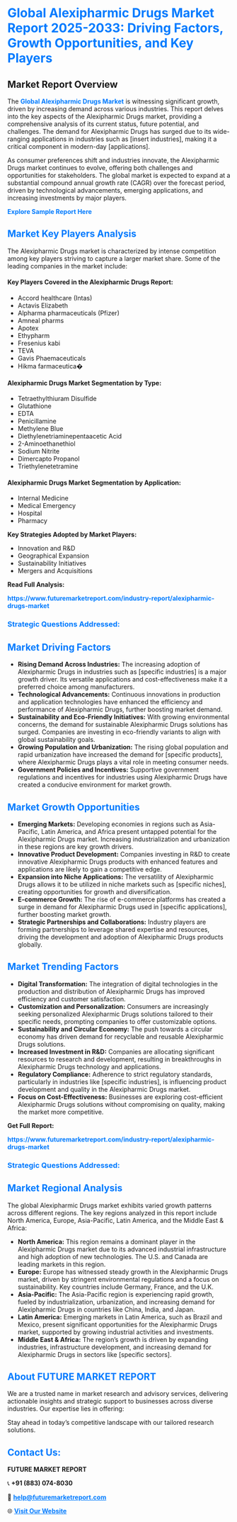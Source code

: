 <h1 style="color: #007BFF;">Global Alexipharmic Drugs Market Report 2025-2033: Driving Factors, Growth Opportunities, and Key Players</h1>

<section id="overview">
<h2>Market Report Overview</h2>
<p>The <a href="https://www.futuremarketreport.com/industry-report/alexipharmic-drugs-market" style="color: #007BFF; text-decoration: none;"><strong>Global Alexipharmic Drugs Market</strong></a> is witnessing significant growth, driven by increasing demand across various industries. This report delves into the key aspects of the Alexipharmic Drugs market, providing a comprehensive analysis of its current status, future potential, and challenges. The demand for Alexipharmic Drugs has surged due to its wide-ranging applications in industries such as [insert industries], making it a critical component in modern-day [applications].</p>
<p>As consumer preferences shift and industries innovate, the Alexipharmic Drugs market continues to evolve, offering both challenges and opportunities for stakeholders. The global market is expected to expand at a substantial compound annual growth rate (CAGR) over the forecast period, driven by technological advancements, emerging applications, and increasing investments by major players.</p>
</section>

<section id="overview">
<p><a href="https://www.futuremarketreport.com/request-sample/reportId=103312" style="color: #007BFF; text-decoration: none;"><strong>Explore Sample Report Here</strong></a></p>
</section>

<section id="key-players">
<h2 style="color: #007BFF;">Market Key Players Analysis</h2>
<p>The Alexipharmic Drugs market is characterized by intense competition among key players striving to capture a larger market share. Some of the leading companies in the market include:</p>
<h4>Key Players Covered in the Alexipharmic Drugs Report:</h4>
<ul><li>Accord healthcare (Intas)</li><li>Actavis Elizabeth</li><li>Alpharma pharmaceuticals (Pfizer)</li><li>Amneal pharms</li><li>Apotex</li><li>Ethypharm</li><li>Fresenius kabi</li><li>TEVA</li><li>Gavis Phaemaceuticals</li><li>Hikma farmaceutica�</li></ul>
<h4>Alexipharmic Drugs Market Segmentation by Type:</h4>
<ul><li>Tetraethylthiuram Disulfide</li><li>Glutathione</li><li>EDTA</li><li>Penicillamine</li><li>Methylene Blue</li><li>Diethylenetriaminepentaacetic Acid</li><li>2-Aminoethanethiol</li><li>Sodium Nitrite</li><li>Dimercapto Propanol</li><li>Triethylenetetramine</li></ul>

<h4>Alexipharmic Drugs Market Segmentation by Application:</h4>
<ul><li>Internal Medicine</li><li>Medical Emergency</li><li>Hospital</li><li>Pharmacy</li></ul>
<p><strong>Key Strategies Adopted by Market Players:</strong></p>
<ul>
<li>Innovation and R&D</li>
<li>Geographical Expansion</li>
<li>Sustainability Initiatives</li>
<li>Mergers and Acquisitions</li>
</ul>
</section>

<section>
<p><strong>Read Full Analysis: </strong></p><a href="https://www.futuremarketreport.com/industry-report/alexipharmic-drugs-market" style="color: #007BFF; text-decoration: none;"><strong>https://www.futuremarketreport.com/industry-report/alexipharmic-drugs-market</strong></a>
<h3 style="color: #007BFF;">Strategic Questions Addressed:</h3>
</section>

<section id="driving-factors">
<h2 style="color: #007BFF;">Market Driving Factors</h2>
<ul>
<li><strong>Rising Demand Across Industries:</strong> The increasing adoption of Alexipharmic Drugs in industries such as [specific industries] is a major growth driver. Its versatile applications and cost-effectiveness make it a preferred choice among manufacturers.</li>
<li><strong>Technological Advancements:</strong> Continuous innovations in production and application technologies have enhanced the efficiency and performance of Alexipharmic Drugs, further boosting market demand.</li>
<li><strong>Sustainability and Eco-Friendly Initiatives:</strong> With growing environmental concerns, the demand for sustainable Alexipharmic Drugs solutions has surged. Companies are investing in eco-friendly variants to align with global sustainability goals.</li>
<li><strong>Growing Population and Urbanization:</strong> The rising global population and rapid urbanization have increased the demand for [specific products], where Alexipharmic Drugs plays a vital role in meeting consumer needs.</li>
<li><strong>Government Policies and Incentives:</strong> Supportive government regulations and incentives for industries using Alexipharmic Drugs have created a conducive environment for market growth.</li>
</ul>
</section>

<section id="growth-opportunities">
<h2 style="color: #007BFF;">Market Growth Opportunities</h2>
<ul>
<li><strong>Emerging Markets:</strong> Developing economies in regions such as Asia-Pacific, Latin America, and Africa present untapped potential for the Alexipharmic Drugs market. Increasing industrialization and urbanization in these regions are key growth drivers.</li>
<li><strong>Innovative Product Development:</strong> Companies investing in R&D to create innovative Alexipharmic Drugs products with enhanced features and applications are likely to gain a competitive edge.</li>
<li><strong>Expansion into Niche Applications:</strong> The versatility of Alexipharmic Drugs allows it to be utilized in niche markets such as [specific niches], creating opportunities for growth and diversification.</li>
<li><strong>E-commerce Growth:</strong> The rise of e-commerce platforms has created a surge in demand for Alexipharmic Drugs used in [specific applications], further boosting market growth.</li>
<li><strong>Strategic Partnerships and Collaborations:</strong> Industry players are forming partnerships to leverage shared expertise and resources, driving the development and adoption of Alexipharmic Drugs products globally.</li>
</ul>
</section>

<section id="trending-factors">
<h2 style="color: #007BFF;">Market Trending Factors</h2>
<ul>
<li><strong>Digital Transformation:</strong> The integration of digital technologies in the production and distribution of Alexipharmic Drugs has improved efficiency and customer satisfaction.</li>
<li><strong>Customization and Personalization:</strong> Consumers are increasingly seeking personalized Alexipharmic Drugs solutions tailored to their specific needs, prompting companies to offer customizable options.</li>
<li><strong>Sustainability and Circular Economy:</strong> The push towards a circular economy has driven demand for recyclable and reusable Alexipharmic Drugs solutions.</li>
<li><strong>Increased Investment in R&D:</strong> Companies are allocating significant resources to research and development, resulting in breakthroughs in Alexipharmic Drugs technology and applications.</li>
<li><strong>Regulatory Compliance:</strong> Adherence to strict regulatory standards, particularly in industries like [specific industries], is influencing product development and quality in the Alexipharmic Drugs market.</li>
<li><strong>Focus on Cost-Effectiveness:</strong> Businesses are exploring cost-efficient Alexipharmic Drugs solutions without compromising on quality, making the market more competitive.</li>
</ul>
</section>

<section>
<p><strong>Get Full Report: </strong></p><a href="https://www.futuremarketreport.com/industry-report/alexipharmic-drugs-market" style="color: #007BFF; text-decoration: none;"><strong>https://www.futuremarketreport.com/industry-report/alexipharmic-drugs-market</strong></a>
<h3 style="color: #007BFF;">Strategic Questions Addressed:</h3>
</section>


<section id="regional-analysis">
<h2 style="color: #007BFF;">Market Regional Analysis</h2>
<p>The global Alexipharmic Drugs market exhibits varied growth patterns across different regions. The key regions analyzed in this report include North America, Europe, Asia-Pacific, Latin America, and the Middle East & Africa:</p>
<ul>
<li><strong>North America:</strong> This region remains a dominant player in the Alexipharmic Drugs market due to its advanced industrial infrastructure and high adoption of new technologies. The U.S. and Canada are leading markets in this region.</li>
<li><strong>Europe:</strong> Europe has witnessed steady growth in the Alexipharmic Drugs market, driven by stringent environmental regulations and a focus on sustainability. Key countries include Germany, France, and the U.K.</li>
<li><strong>Asia-Pacific:</strong> The Asia-Pacific region is experiencing rapid growth, fueled by industrialization, urbanization, and increasing demand for Alexipharmic Drugs in countries like China, India, and Japan.</li>
<li><strong>Latin America:</strong> Emerging markets in Latin America, such as Brazil and Mexico, present significant opportunities for the Alexipharmic Drugs market, supported by growing industrial activities and investments.</li>
<li><strong>Middle East & Africa:</strong> The region’s growth is driven by expanding industries, infrastructure development, and increasing demand for Alexipharmic Drugs in sectors like [specific sectors].</li>
</ul>
</section>

<footer>
<h2 style="color: #007BFF;">About FUTURE MARKET REPORT</h2>
<p>We are a trusted name in market research and advisory services, delivering actionable insights and strategic support to businesses across diverse industries. Our expertise lies in offering:</p>

<p>Stay ahead in today’s competitive landscape with our tailored research solutions.</p>

<h2 style="color: #007BFF;">Contact Us:</h2>
<p><strong>FUTURE MARKET REPORT</strong></p>
<p>📞 <strong>+91 (883) 074-8030</strong></p>
<p>📧 <strong><a href="mailto:help@futuremarketreport.com" style="color: #007BFF;">help@futuremarketreport.com</a></strong></p>
<p>🌐 <strong><a href="https://www.futuremarketreport.com/" style="color: #007BFF;">Visit Our Website</a></strong></p>
</footer>